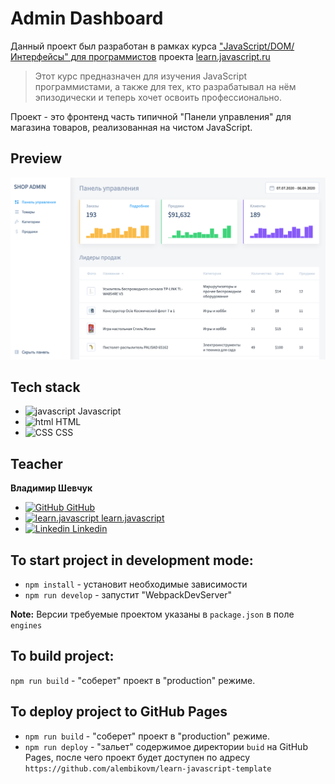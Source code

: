 # Admin Dashboard

Данный проект был разработан в рамках курса ["JavaScript/​DOM/​Интерфейсы" для программистов](https://learn.javascript.ru/courses/js)
проекта [learn.javascript.ru](https://learn.javascript.ru/)

> Этот курс предназначен для изучения JavaScript программистами, а также для тех, кто разрабатывал на нём эпизодически и теперь хочет освоить профессионально.

Проект - это фронтенд часть типичной "Панели управления" для магазина товаров, 
реализованная на чистом JavaScript.

## Preview

[![preview](./preview.png)](https://course-js.javascript.ru/)

## Tech stack

* <img alt="javascript" width="26px" src="https://raw.githubusercontent.com/boris-catsvill/course-js.javascript.ru/master/tech-stack/javascript.png" /> Javascript
* <img alt="html" width="26px" src="https://raw.githubusercontent.com/boris-catsvill/course-js.javascript.ru/master/tech-stack/html.png" /> HTML
* <img alt="CSS" width="26px" src="https://raw.githubusercontent.com/boris-catsvill/course-js.javascript.ru/master/tech-stack/css.png" /> CSS

## Teacher

**Владимир Шевчук**

* [<img alt="GitHub" width="18px" src="https://raw.githubusercontent.com/boris-catsvill/course-js.javascript.ru/master/tech-stack/github-logo.png" /> GitHub](https://github.com/dosandk)
* [<img alt="learn.javascript" width="18px" src="https://raw.githubusercontent.com/boris-catsvill/course-js.javascript.ru/master/tech-stack/learn-javascript-logo.png" /> learn.javascript](http://learn.javascript.ru/profile/v-shevchuk)
* [<img alt="Linkedin" width="18px" src="https://raw.githubusercontent.com/boris-catsvill/course-js.javascript.ru/master/tech-stack/linkedin-logo.png" /> Linkedin](https://www.linkedin.com/in/dosandk/) 

## To start project in development mode:

* `npm install` - установит необходимые зависимости
* `npm run develop` - запустит "WebpackDevServer"

**Note:** Версии требуемые проектом указаны в `package.json` в поле `engines` 

## To build project:

`npm run build` - "соберет" проект в "production" режиме.

## To deploy project to GitHub Pages

* `npm run build` - "соберет" проект в "production" режиме.
* `npm run deploy` - "зальет" содержимое директории `buid` на GitHub Pages, после чего
 проект будет доступен по адресу `https://github.com/alembikovm/learn-javascript-template`
